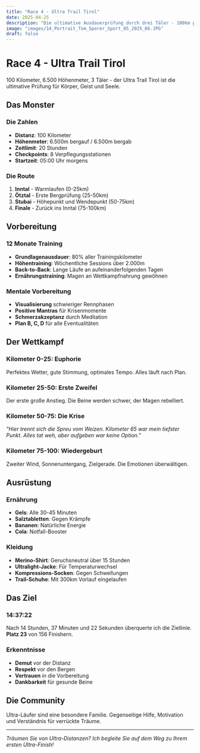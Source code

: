 ```yaml
---
title: "Race 4 - Ultra Trail Tirol"
date: 2025-04-25
description: "Die ultimative Ausdauerprüfung durch drei Täler - 100km pure Leidenschaft"
image: "images/14_Portrait_Tom_Sporer_Sport_05_2025_66.JPG"
draft: false
---
```


# Race 4 - Ultra Trail Tirol

100 Kilometer, 6.500 Höhenmeter, 3 Täler - der Ultra Trail Tirol ist die ultimative Prüfung für Körper, Geist und Seele.

## Das Monster

### Die Zahlen
- **Distanz**: 100 Kilometer
- **Höhenmeter**: 6.500m bergauf / 6.500m bergab
- **Zeitlimit**: 20 Stunden
- **Checkpoints**: 8 Verpflegungsstationen
- **Startzeit**: 05:00 Uhr morgens

### Die Route
1. **Inntal** - Warmlaufen (0-25km)
2. **Ötztal** - Erste Bergprüfung (25-50km)
3. **Stubai** - Höhepunkt und Wendepunkt (50-75km)
4. **Finale** - Zurück ins Inntal (75-100km)

## Vorbereitung

### 12 Monate Training
- **Grundlagenausdauer**: 80% aller Trainingskilometer
- **Höhentraining**: Wöchentliche Sessions über 2.000m
- **Back-to-Back**: Lange Läufe an aufeinanderfolgenden Tagen
- **Ernährungstraining**: Magen an Wettkampfnahrung gewöhnen

### Mentale Vorbereitung
- **Visualisierung** schwieriger Rennphasen
- **Positive Mantras** für Krisenmomente
- **Schmerzakzeptanz** durch Meditation
- **Plan B, C, D** für alle Eventualitäten

## Der Wettkampf

### Kilometer 0-25: Euphorie
Perfektes Wetter, gute Stimmung, optimales Tempo. Alles läuft nach Plan.

### Kilometer 25-50: Erste Zweifel
Der erste große Anstieg. Die Beine werden schwer, der Magen rebelliert.

### Kilometer 50-75: Die Krise
*"Hier trennt sich die Spreu vom Weizen. Kilometer 65 war mein tiefster Punkt. Alles tat weh, aber aufgeben war keine Option."*

### Kilometer 75-100: Wiedergeburt
Zweiter Wind, Sonnenuntergang, Zielgerade. Die Emotionen überwältigen.

## Ausrüstung

### Ernährung
- **Gels**: Alle 30-45 Minuten
- **Salztabletten**: Gegen Krämpfe
- **Bananen**: Natürliche Energie
- **Cola**: Notfall-Booster

### Kleidung
- **Merino-Shirt**: Geruchsneutral über 15 Stunden
- **Ultralight-Jacke**: Für Temperaturwechsel
- **Kompressions-Socken**: Gegen Schwellungen
- **Trail-Schuhe**: Mit 300km Vorlauf eingelaufen

## Das Ziel

### 14:37:22
Nach 14 Stunden, 37 Minuten und 22 Sekunden überquerte ich die Ziellinie. **Platz 23** von 156 Finishern.

### Erkenntnisse
- **Demut** vor der Distanz
- **Respekt** vor den Bergen
- **Vertrauen** in die Vorbereitung
- **Dankbarkeit** für gesunde Beine

## Die Community

Ultra-Läufer sind eine besondere Familie. Gegenseitige Hilfe, Motivation und Verständnis für verrückte Träume.

---

*Träumen Sie von Ultra-Distanzen? Ich begleite Sie auf dem Weg zu Ihrem ersten Ultra-Finish!*
